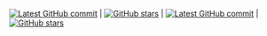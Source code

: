 [![Latest GitHub commit](https://img.shields.io/github/last-commit/chinatimeline/chinatimeline.github.io?logo=github&label)](https://github.com/chinatimeline/chinatimeline.github.io) | [![GitHub stars](https://img.shields.io/github/stars/chinatimeline/chinatimeline.github.io)](https://github.com/chinatimeline/chinatimeline.github.io/stargazers) | [![Latest GitHub commit](https://img.shields.io/github/last-commit/chinatimeline/data?logo=github&label)](https://github.com/chinatimeline/data) | [![GitHub stars](https://img.shields.io/github/stars/chinatimeline/data)](https://github.com/chinatimeline/data/stargazers) 


